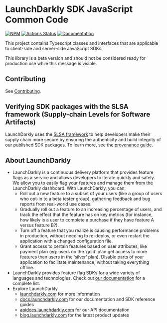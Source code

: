 # LaunchDarkly SDK JavaScript Common Code

[![NPM][common-npm-badge]][common-npm-link]
[![Actions Status][shared-common-ci-badge]][shared-common-ci]
[![Documentation](https://img.shields.io/static/v1?label=GitHub+Pages&message=API+reference&color=00add8)](https://launchdarkly.github.io/js-core/packages/shared/common/docs/)

This project contains Typescript classes and interfaces that are applicable to client-side and server-side JavaScript SDKs.

This library is a beta version and should not be considered ready for production use while this message is visible.

## Contributing

See [Contributing](../CONTRIBUTING.md).

## Verifying SDK packages with the SLSA framework (Supply-chain Levels for Software Artifacts)

LaunchDarkly uses the [SLSA framework](https://slsa.dev/spec/v1.0/about) to help developers make their supply chain more secure by ensuring the authenticity and build integrity of our published SDK packages. To learn more, see the [provenance guide](PROVENANCE.md). 

## About LaunchDarkly

- LaunchDarkly is a continuous delivery platform that provides feature flags as a service and allows developers to iterate quickly and safely. We allow you to easily flag your features and manage them from the LaunchDarkly dashboard. With LaunchDarkly, you can:
  - Roll out a new feature to a subset of your users (like a group of users who opt-in to a beta tester group), gathering feedback and bug reports from real-world use cases.
  - Gradually roll out a feature to an increasing percentage of users, and track the effect that the feature has on key metrics (for instance, how likely is a user to complete a purchase if they have feature A versus feature B?).
  - Turn off a feature that you realize is causing performance problems in production, without needing to re-deploy, or even restart the application with a changed configuration file.
  - Grant access to certain features based on user attributes, like payment plan (eg: users on the ‘gold’ plan get access to more features than users in the ‘silver’ plan). Disable parts of your application to facilitate maintenance, without taking everything offline.
- LaunchDarkly provides feature flag SDKs for a wide variety of languages and technologies. Check out [our documentation](https://docs.launchdarkly.com/sdk) for a complete list.
- Explore LaunchDarkly
  - [launchdarkly.com](https://www.launchdarkly.com/ 'LaunchDarkly Main Website') for more information
  - [docs.launchdarkly.com](https://docs.launchdarkly.com/ 'LaunchDarkly Documentation') for our documentation and SDK reference guides
  - [apidocs.launchdarkly.com](https://apidocs.launchdarkly.com/ 'LaunchDarkly API Documentation') for our API documentation
  - [blog.launchdarkly.com](https://blog.launchdarkly.com/ 'LaunchDarkly Blog Documentation') for the latest product updates

[shared-common-ci-badge]: https://github.com/launchdarkly/js-core/actions/workflows/common.yml/badge.svg
[shared-common-ci]: https://github.com/launchdarkly/js-core/actions/workflows/common.yml
[common-npm-badge]: https://img.shields.io/npm/v/@launchdarkly/js-sdk-common.svg?style=flat-square
[common-npm-link]: https://www.npmjs.com/package/@launchdarkly/js-sdk-common
